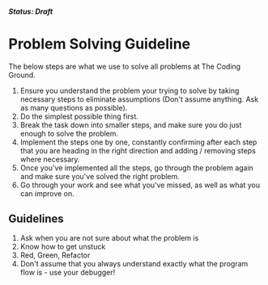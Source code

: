 ##### Status: Draft

# Problem Solving Guideline

The below steps are what we use to solve all problems at The Coding Ground.

1. Ensure you understand the problem your trying to solve by taking necessary steps to eliminate assumptions (Don't assume anything. Ask as many questions as possible).
1. Do the simplest possible thing first.
1. Break the task down into smaller steps, and make sure you do just enough to solve the problem.
1. Implement the steps one by one, constantly confirming after each step that you are heading in the right direction and adding / removing steps where necessary.
1. Once you've implemented all the steps, go through the problem again and make sure you've solved the right problem.
1. Go through your work and see what you've missed, as well as what you can improve on.

## Guidelines

1. Ask when you are not sure about what the problem is
1. Know how to get unstuck
1. Red, Green, Refactor
4. Don't assume that you always understand exactly what the program flow is - use your debugger!
